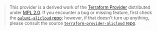 > This provider is a derived work of the [Terraform Provider](https://github.com/terraform-providers/terraform-provider-alicloud)
> distributed under [MPL 2.0](https://www.mozilla.org/en-US/MPL/2.0/). If you encounter a bug or missing feature,
> first check the [`pulumi-alicloud` repo](/issues); however, if that doesn't turn up anything,
> please consult the source [`terraform-provider-alicloud` repo](https://github.com/terraform-providers/terraform-provider-alicloud/issues).
